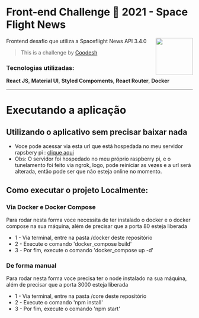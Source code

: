 # Front-end Challenge 🏅 2021 - Space Flight News

Frontend desafio que utiliza a Spaceflight News API  3.4.0 
<img  align="right" width="100" src="https://www.pngitem.com/pimgs/m/664-6644509_icon-react-js-logo-hd-png-download.png">

>  This is a challenge by [Coodesh](https://coodesh.com/)


### Tecnologias utilizadas: 




<p align="left">
 <strong>React JS</strong>, <strong>Material UI</strong>, <strong>Styled Compoments</strong>, <strong>React Router</strong>, <strong>Docker</strong>


</p>

<hr>

# Executando a aplicação

## Utilizando o aplicativo sem precisar baixar nada

* Voce pode acessar via esta url que está hospedada no meu servidor rapsbery pi : [clique aqui](https://5bb0-138-204-87-182.ngrok.io/) 
* Obs: O servidor foi hospedado no meu próprio raspberry pi, e o tunelamento foi feito via ngrok, logo, pode reiniciar as vezes e a url será alterada, então pode ser que não esteja online no momento.

## Como executar o projeto Localmente:

### Via Docker e Docker Compose
 Para rodar nesta forma voce necessita de ter instalado o docker e o docker compose na sua máquina, além de precisar que a porta 80 esteja liberada 
* 1 - Via terminal, entre na pasta /docker deste repositório
* 2 - Execute o comando 'docker_compose build'
* 3 - Por fim, execute o comando 'docker_compose up -d'

### De forma manual
Para rodar nesta forma voce precisa ter o node instalado na sua máquina, além de precisar que a porta 3000 esteja liberada
* 1 - Via terminal, entre na pasta /core deste repositório
* 2 - Execute o comando 'npm install'
* 3 - Por fim, execute  o comando 'npm start'



